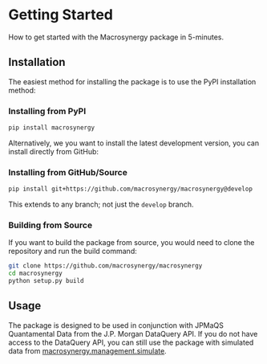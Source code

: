# Getting Started

How to get started with the Macrosynergy package in 5-minutes.

## Installation

The easiest method for installing the package is to use the PyPI installation method:

### Installing from PyPI

```bash
pip install macrosynergy
```

Alternatively, we you want to install the latest development version, you can install directly from GitHub:

### Installing from GitHub/Source

```bash
pip install git+https://github.com/macrosynergy/macrosynergy@develop
```

This extends to any branch; not just the `develop` branch.

### Building from Source

If you want to build the package from source, you would need to clone the repository and run the build command:

```bash
git clone https://github.com/macrosynergy/macrosynergy
cd macrosynergy
python setup.py build
```

## Usage

The package is designed to be used in conjunction with JPMaQS Quantamental Data from the J.P. Morgan DataQuery API. If you do not have access to the DataQuery API, you can still use the package with simulated data from [macrosynergy.management.simulate](./macrosynergy/management/simulate).
